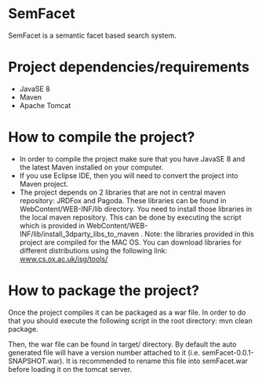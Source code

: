SemFacet
=====

SemFacet is a semantic facet based search system.


Project dependencies/requirements
=====

- JavaSE 8
- Maven
- Apache Tomcat

How to compile the project?
=====

- In order to compile the project make sure that you have JavaSE 8 and the latest Maven installed on your computer.
- If you use Eclipse IDE, then you will need to convert the project into Maven project.
- The project depends on 2 libraries that are not in central maven repository: JRDFox and Pagoda. These libraries can be found in WebContent/WEB-INF/lib directory. You need to install those libraries in the local maven repository. This can be done by executing the script which is provided in WebContent/WEB-INF/lib/install_3dparty_libs_to_maven . Note: the libraries provided in this project are compiled for the MAC OS. You can download libraries for different distributions using the following link: www.cs.ox.ac.uk/isg/tools/ 


How to package the project?
===

Once the project compiles it can be packaged as a war file. In order to do that you should execute the following script in the root directory:
mvn clean package.

Then, the war file can be found in target/ directory. By default the auto generated file will have a version number attached to it (i.e. semFacet-0.0.1-SNAPSHOT.war). It is recommended to rename this file into semFacet.war before loading it on the tomcat server.
